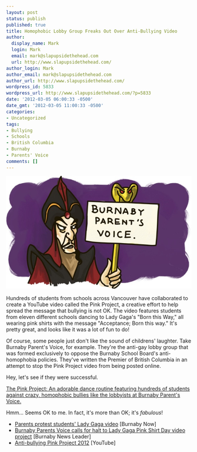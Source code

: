 ```yaml
---
layout: post
status: publish
published: true
title: Homophobic Lobby Group Freaks Out Over Anti-Bullying Video
author:
  display_name: Mark
  login: Mark
  email: mark@slapupsidethehead.com
  url: http://www.slapupsidethehead.com/
author_login: Mark
author_email: mark@slapupsidethehead.com
author_url: http://www.slapupsidethehead.com/
wordpress_id: 5833
wordpress_url: http://www.slapupsidethehead.com/?p=5833
date: '2012-03-05 06:00:33 -0500'
date_gmt: '2012-03-05 11:00:33 -0500'
categories:
- Uncategorized
tags:
- Bullying
- Schools
- British Columbia
- Burnaby
- Parents' Voice
comments: []
---
```

![Jafar from Alladin holds up a sign:](/wp-content/media/2012/02/burnaby-parents-voice.jpg "Another excuse to draw a Disney villain.")

Hundreds of students from schools across Vancouver have collaborated to create a YouTube video called the Pink Project, a creative effort to help spread the message that bullying is not OK. The video features students from eleven different schools dancing to Lady Gaga's "Born this Way," all wearing pink shirts with the message "Acceptance; Born this way." It's pretty great, and looks like it was a lot of fun to do!

Of course, some people just don't like the sound of childrens' laughter. Take Burnaby Parent's Voice, for example. They're the anti-gay lobby group that was formed exclusively to oppose the Burnaby School Board's anti-homophobia policies. They've written the Premier of British Columbia in an attempt to stop the Pink Project video from being posted online.

Hey, let's see if they were successful.

[The Pink Project: An adorable dance routine featuring hundreds of students against crazy, homophobic bullies like the lobbyists at Burnaby Parent's Voice.](http://youtu.be/xQ6ItjtlakQ "You should totally watch this amazing video, guys!")

Hmm... Seems OK to me. In fact, it's more than OK; it's _fabulous_!

- [Parents protest students' Lady Gaga video](http://www.burnabynow.com/entertainment/Parents+protest+students+Lady+Gaga+video/6227874/story.html) [Burnaby Now]
- [Burnaby Parents Voice calls for halt to Lady Gaga Pink Shirt Day video project](http://www.burnabynewsleader.com/news/140726553.html) [Burnaby News Leader]
- [Anti-bullying Pink Project 2012](http://youtu.be/xQ6ItjtlakQ) [YouTube]
